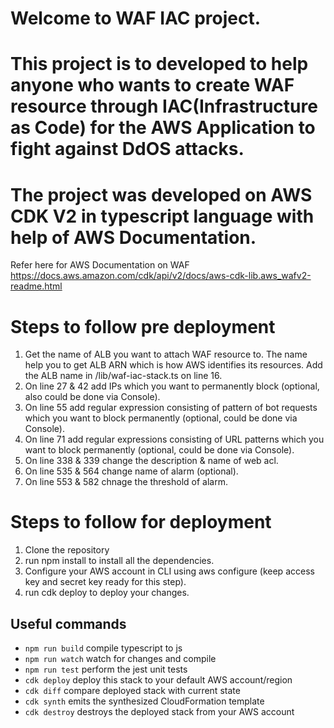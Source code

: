 # Welcome to WAF IAC project.

# This project is to developed to help anyone who wants to create WAF resource through IAC(Infrastructure as Code) for the AWS Application to fight against DdOS attacks.

# The project was developed on AWS CDK V2 in typescript language with help of AWS Documentation. 
Refer here for AWS Documentation on WAF https://docs.aws.amazon.com/cdk/api/v2/docs/aws-cdk-lib.aws_wafv2-readme.html

# Steps to follow pre deployment 
1. Get the name of ALB you want to attach WAF resource to. The name help you to get ALB ARN which is how AWS identifies its resources.
Add the ALB name in /lib/waf-iac-stack.ts on line 16.
2. On line 27 & 42 add IPs which you want to permanently block (optional, also could be done via Console).
3. On line 55 add regular expression consisting of pattern of bot requests which you want to block permanently (optional, could be done via Console).
4. On line 71 add regular expressions consisting of URL patterns which you want to block permanently (optional, could be done via Console).
5. On line 338 & 339 change the description & name of web acl.
6. On line 535 & 564 change name of alarm (optional).
7. On line 553 & 582 chnage the threshold of alarm.

# Steps to follow for deployment
1. Clone the repository
2. run npm install to install all the dependencies.
3. Configure your AWS account in CLI using aws configure (keep access key and secret key ready for this step).
4. run cdk deploy to deploy your changes.





## Useful commands

* `npm run build`   compile typescript to js
* `npm run watch`   watch for changes and compile
* `npm run test`    perform the jest unit tests
* `cdk deploy`      deploy this stack to your default AWS account/region
* `cdk diff`        compare deployed stack with current state
* `cdk synth`       emits the synthesized CloudFormation template
* `cdk destroy`     destroys the deployed stack from your AWS account
